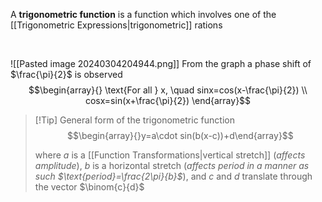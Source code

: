 A **trigonometric function** is a function which involves one of the [[Trigonometric Expressions|trigonometric]] rations

<br>

![[Pasted image 20240304204944.png]]
From the graph a phase shift of $\frac{\pi}{2}$ is observed
$$\begin{array}{}
\text{For all } x, \quad sinx=cos(x-\frac{\pi}{2}) \\
cosx=sin(x+\frac{\pi}{2})
\end{array}$$

> [!Tip] General form of the trigonometric function
> $$\begin{array}{}y=a\cdot sin(b(x-c))+d\end{array}$$
> 
> where $a$ is a [[Function Transformations|vertical stretch]] (*affects amplitude*), $b$ is a horizontal stretch (*affects period in a manner as such $\text{period}=\frac{2\pi}{b}$*), and $c$ and $d$ translate through the vector $\binom{c}{d}$

